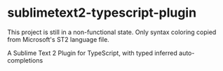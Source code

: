 sublimetext2-typescript-plugin
==============================

This project is still in a non-functional state. Only syntax coloring copied from Microsoft's ST2 language file.

A Sublime Text 2 Plugin for TypeScript, with typed inferred auto-completions